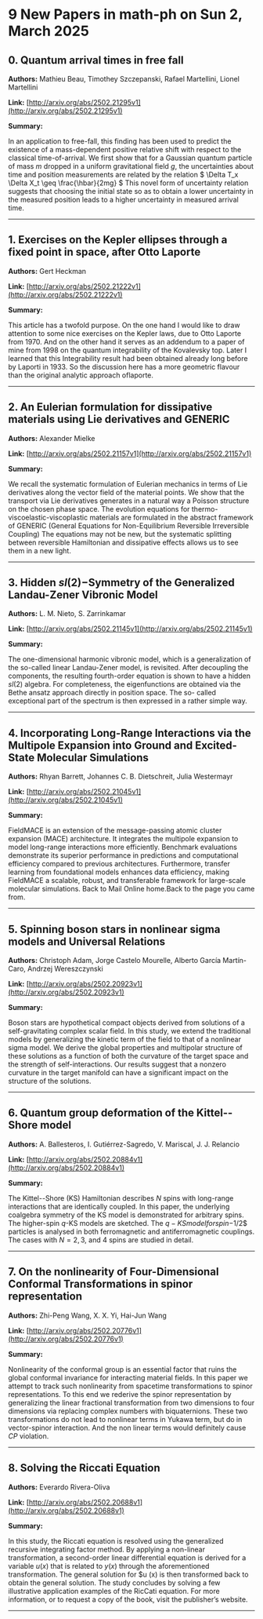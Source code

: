 # 9 New Papers in math-ph on Sun  2, March 2025

## 0. Quantum arrival times in free fall

**Authors:** Mathieu Beau, Timothey Szczepanski, Rafael Martellini, Lionel Martellini

**Link:** [http://arxiv.org/abs/2502.21295v1](http://arxiv.org/abs/2502.21295v1)

**Summary:**

In an application to free-fall, this finding has been used to predict the existence of a mass-dependent positive relative shift with respect to the classical time-of-arrival. We first show that for a Gaussian quantum particle of mass $m$ dropped in a uniform gravitational field $g$, the uncertainties about time and position measurements are related by the relation $ \Delta T_x \Delta X_t \geq \frac{\hbar}{2mg} $ This novel form of uncertainty relation suggests that choosing the initial state so as to obtain a lower uncertainty in the measured position leads to a higher uncertainty in measured arrival time.

---

## 1. Exercises on the Kepler ellipses through a fixed point in space, after   Otto Laporte

**Authors:** Gert Heckman

**Link:** [http://arxiv.org/abs/2502.21222v1](http://arxiv.org/abs/2502.21222v1)

**Summary:**

This article has a twofold purpose. On the one hand I would like to draw attention to some nice exercises on the Kepler laws, due to Otto Laporte from 1970. And on the other hand it serves as an addendum to a paper of mine from 1998 on the quantum integrability of the Kovalevsky top. Later I learned that this Integrability result had been obtained already long before by Laporti in 1933. So the discussion here has a more geometric flavour than the original analytic approach oflaporte.

---

## 2. An Eulerian formulation for dissipative materials using Lie derivatives   and GENERIC

**Authors:** Alexander Mielke

**Link:** [http://arxiv.org/abs/2502.21157v1](http://arxiv.org/abs/2502.21157v1)

**Summary:**

We recall the systematic formulation of Eulerian mechanics in terms of Lie derivatives along the vector field of the material points. We show that the transport via Lie derivatives generates in a natural way a Poisson structure on the chosen phase space. The evolution equations for thermo-viscoelastic-viscoplastic materials are formulated in the abstract framework of GENERIC (General Equations for Non-Equilibrium Reversible Irreversible Coupling) The equations may not be new, but the systematic splitting between reversible Hamiltonian and dissipative effects allows us to see them in a new light.

---

## 3. Hidden $sl(2)-$Symmetry of the Generalized Landau-Zener Vibronic Model

**Authors:** L. M. Nieto, S. Zarrinkamar

**Link:** [http://arxiv.org/abs/2502.21145v1](http://arxiv.org/abs/2502.21145v1)

**Summary:**

The one-dimensional harmonic vibronic model, which is a generalization of the so-called linear Landau-Zener model, is revisited. After decoupling the components, the resulting fourth-order equation is shown to have a hidden $sl(2)$ algebra. For completeness, the eigenfunctions are obtained via the Bethe ansatz approach directly in position space. The so- called exceptional part of the spectrum is then expressed in a rather simple way.

---

## 4. Incorporating Long-Range Interactions via the Multipole Expansion into   Ground and Excited-State Molecular Simulations

**Authors:** Rhyan Barrett, Johannes C. B. Dietschreit, Julia Westermayr

**Link:** [http://arxiv.org/abs/2502.21045v1](http://arxiv.org/abs/2502.21045v1)

**Summary:**

FieldMACE is an extension of the message-passing atomic cluster expansion (MACE) architecture. It integrates the multipole expansion to model long-range interactions more efficiently. Benchmark evaluations demonstrate its superior performance in predictions and computational efficiency compared to previous architectures. Furthermore, transfer learning from foundational models enhances data efficiency, making FieldMACE a scalable, robust, and transferable framework for large-scale molecular simulations. Back to Mail Online home.Back to the page you came from.

---

## 5. Spinning boson stars in nonlinear sigma models and Universal Relations

**Authors:** Christoph Adam, Jorge Castelo Mourelle, Alberto García Martín-Caro, Andrzej Wereszczynski

**Link:** [http://arxiv.org/abs/2502.20923v1](http://arxiv.org/abs/2502.20923v1)

**Summary:**

Boson stars are hypothetical compact objects derived from solutions of a self-gravitating complex scalar field. In this study, we extend the traditional models by generalizing the kinetic term of the field to that of a nonlinear sigma model. We derive the global properties and multipolar structure of these solutions as a function of both the curvature of the target space and the strength of self-interactions. Our results suggest that a nonzero curvature in the target manifold can have a significant impact on the structure of the solutions.

---

## 6. Quantum group deformation of the Kittel--Shore model

**Authors:** A. Ballesteros, I. Gutiérrez-Sagredo, V. Mariscal, J. J. Relancio

**Link:** [http://arxiv.org/abs/2502.20884v1](http://arxiv.org/abs/2502.20884v1)

**Summary:**

The Kittel--Shore (KS) Hamiltonian describes $N$ spins with long-range interactions that are identically coupled. In this paper, the underlying coalgebra symmetry of the KS model is demonstrated for arbitrary spins. The higher-spin $q$-KS models are sketched. The $q-KS model for spin-$1/2$ particles is analysed in both ferromagnetic and antiferromagnetic couplings. The cases with $N=2,3,$ and $4$ spins are studied in detail.

---

## 7. On the nonlinearity of Four-Dimensional Conformal Transformations in   spinor representation

**Authors:** Zhi-Peng Wang, X. X. Yi, Hai-Jun Wang

**Link:** [http://arxiv.org/abs/2502.20776v1](http://arxiv.org/abs/2502.20776v1)

**Summary:**

Nonlinearity of the conformal group is an essential factor that ruins the global conformal invariance for interacting material fields. In this paper we attempt to track such nonlinearity from spacetime transformations to spinor representations. To this end we rederive the spinor representation by generalizing the linear fractional transformation from two dimensions to four dimensions via replacing complex numbers with biquaternions. These two transformations do not lead to nonlinear terms in Yukawa term, but do in vector-spinor interaction. And the non linear terms would definitely cause $CP$ violation.

---

## 8. Solving the Riccati Equation

**Authors:** Everardo Rivera-Oliva

**Link:** [http://arxiv.org/abs/2502.20688v1](http://arxiv.org/abs/2502.20688v1)

**Summary:**

In this study, the Riccati equation is resolved using the generalized recursive integrating factor method. By applying a non-linear transformation, a second-order linear differential equation is derived for a variable $u(x)$ that is related to $y( x)$ through the aforementioned transformation. The general solution for $u (x) is then transformed back to obtain the general solution. The study concludes by solving a few illustrative application examples of the RicCati equation. For more information, or to request a copy of the book, visit the publisher’s website.

---

